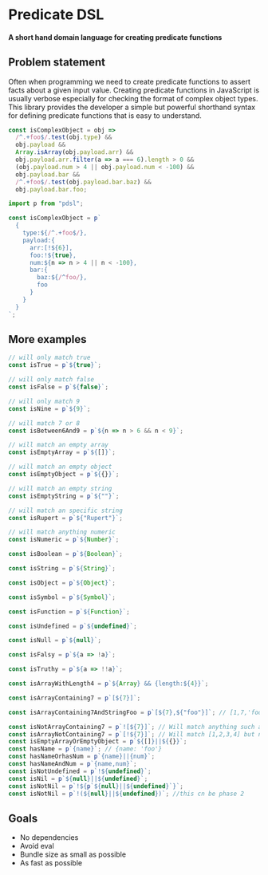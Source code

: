 # Predicate DSL

#### A short hand domain language for creating predicate functions

## Problem statement

Often when programming we need to create predicate functions to assert facts about a given input value. Creating predicate functions in JavaScript is usually verbose especially for checking the format of complex object types. This library provides the developer a simple but powerful shorthand syntax for defining predicate functions that is easy to understand.

```js
const isComplexObject = obj =>
  /^.+foo$/.test(obj.type) &&
  obj.payload &&
  Array.isArray(obj.payload.arr) &&
  obj.payload.arr.filter(a => a === 6).length > 0 &&
  (obj.payload.num > 4 || obj.payload.num < -100) &&
  obj.payload.bar &&
  /^.+foo$/.test(obj.payload.bar.baz) &&
  obj.payload.bar.foo;
```

```js
import p from "pdsl";

const isComplexObject = p`
  {
    type:${/^.+foo$/},
    payload:{
      arr:[!${6}],
      foo:!${true},
      num:${n => n > 4 || n < -100},
      bar:{
        baz:${/^foo/},
        foo
      }
    }
  }
`;
```

## More examples

```js
// will only match true
const isTrue = p`${true}`;

// will only match false
const isFalse = p`${false}`;

// will only match 9
const isNine = p`${9}`;

// will match 7 or 8
const isBetween6And9 = p`${n => n > 6 && n < 9}`;

// will match an empty array
const isEmptyArray = p`${[]}`;

// will match an empty object
const isEmptyObject = p`${{}}`;

// will match an empty string
const isEmptyString = p`${""}`;

// will match an specific string
const isRupert = p`${"Rupert"}`;

// will match anything numeric
const isNumeric = p`${Number}`;

const isBoolean = p`${Boolean}`;

const isString = p`${String}`;

const isObject = p`${Object}`;

const isSymbol = p`${Symbol}`;

const isFunction = p`${Function}`;

const isUndefined = p`${undefined}`;

const isNull = p`${null}`;

const isFalsy = p`${a => !a}`;

const isTruthy = p`${a => !!a}`;

const isArrayWithLength4 = p`${Array} && {length:${4}}`;

const isArrayContaining7 = p`[${7}]`;

const isArrayContaining7AndStringFoo = p`[${7},${"foo"}]`; // [1,7,'foo']

const isNotArrayContaining7 = p`![${7}]`; // Will match anything such as {} apart from [1,2,3,4,7] or [7]
const isArrayNotContaining7 = p`[!${7}]`; // Will match [1,2,3,4] but not {}
const isEmptyArrayOrEmptyObject = p`${[]}||${{}}`;
const hasName = p`{name}`; // {name: 'foo'}
const hasNameOrhasNum = p`{name}||{num}`;
const hasNameAndNum = p`{name,num}`;
const isNotUndefined = p`!${undefined}`;
const isNil = p`${null}||${undefined}`;
const isNotNil = p`!${p`${null}||${undefined}`}`;
const isNotNil = p`!(${null}||${undefined})`; //this cn be phase 2
```

## Goals

- No dependencies
- Avoid eval
- Bundle size as small as possible
- As fast as possible
